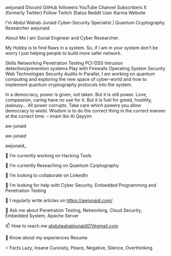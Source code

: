 awjunaid
Discord GitHub followers YouTube Channel Subscribers X (formerly Twitter) Follow Twitch Status Reddit User Karma Website

I'm Abdul Wahab Junaid
Cyber-Security Specialist | Quantum Cryptography Researcher
awjunaid

About Me
I am Social Engineer and Cyber Researcher.

My Hobby is to find flaws in a system. So, if I am in your system don't be worry I just helping people to build more safer network.

Skills
Networking
Penetration Testing
PCI-DSS
Intrusion detection/prevention systems
Play with Firewalls
Operating System Security
Web Technologies
Security Audits
In Parallel, I am working on quantum computing and exploring the new space of cyber-world and how to implement quantum cryptography protocols into the system.

In a democracy, power is given, not taken. But it is still power. Love, compassion, caring have no use for it. But it is fuel for greed, hostility, jealousy... All power corrupts. Take care which powers you allow democracy to wield.
Wisdom is to do the correct thing in the correct manner at the correct time. – Imam Ibn Al Qayyim

aw-junaid

aw-junaid

awjunaid_

🔭 I’m currently working on Hacking Tools

🌱 I’m currently Reseaching on Quantum Cyrptography

👯 I’m looking to collaborate on LinkedIn

🤝 I’m looking for help with Cyber Security, Embedded Programming and Penetration Testing

📝 I regularly write articles on https://awjunaid.com/

💬 Ask me about Penetration Testing, Networking, Cloud Security, Embedded System, Apache Server

📫 How to reach me abdulwahabjunaid07@gmail.com

📄 Know about my experiences Resume

⚡ Facts Lazy, Insane Curiosity, Peace, Negative, Silence, Overthinking
